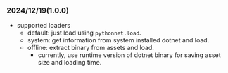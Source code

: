 
### 2024/12/19(1.0.0)
- supported loaders
  - default: just load using `pythonnet.load`.
  - system: get information from system installed dotnet and load.
  - offline: extract binary from assets and load.
    - currently, use runtime version of dotnet binary for saving asset size and loading time.
